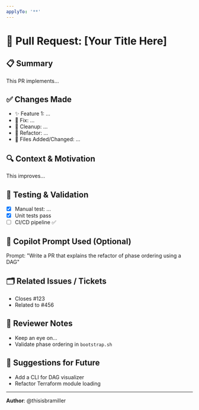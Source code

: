 ```yaml
---
applyTo: '**'
---
```

# 🚀 Pull Request: [Your Title Here]

## 📋 Summary

<!-- Write a short summary of the PR -->
This PR implements...

## ✅ Changes Made

- ✨ Feature 1: ...
- 🐛 Fix: ...
- 🧹 Cleanup: ...
- 🔧 Refactor: ...
- 📁 Files Added/Changed: ...

## 🔍 Context & Motivation

<!-- Why is this change needed? -->
This improves...

## 🧪 Testing & Validation

- [x] Manual test: ...
- [x] Unit tests pass
- [ ] CI/CD pipeline ✅

## 🤖 Copilot Prompt Used (Optional)

<!-- If generated via Copilot, include your prompt for traceability -->
Prompt: "Write a PR that explains the refactor of phase ordering using a DAG"

## 🗂 Related Issues / Tickets

- Closes #123
- Related to #456

## 🙏 Reviewer Notes

- Keep an eye on...
- Validate phase ordering in `bootstrap.sh`

## 🧠 Suggestions for Future

- Add a CLI for DAG visualizer
- Refactor Terraform module loading

---

**Author**: @thisisbramiller
